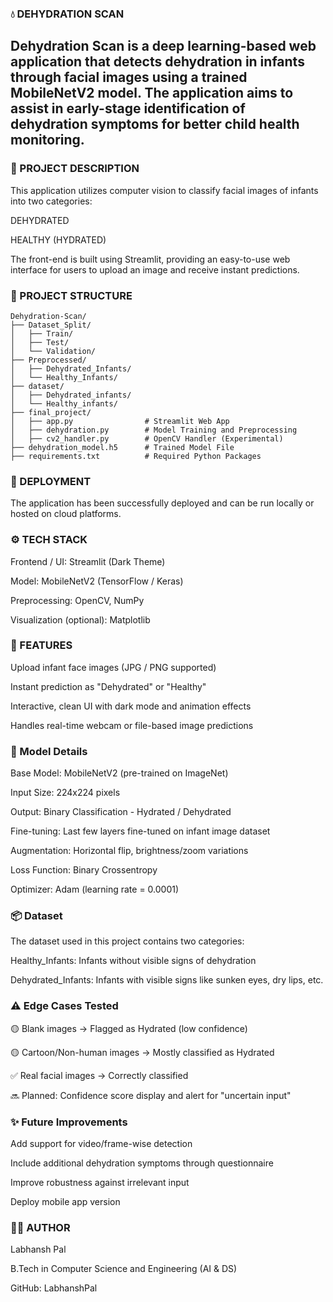 ### 💧 DEHYDRATION SCAN

Dehydration Scan is a deep learning-based web application that detects dehydration in infants through facial images using a trained MobileNetV2 model. The application aims to assist in early-stage identification of dehydration symptoms for better child health monitoring.
---
### 🧠 PROJECT DESCRIPTION

This application utilizes computer vision to classify facial images of infants into two categories:

DEHYDRATED

HEALTHY (HYDRATED)

The front-end is built using Streamlit, providing an easy-to-use web interface for users to upload an image and receive instant predictions.

### 📁 PROJECT STRUCTURE

```
Dehydration-Scan/
├── Dataset_Split/
│   ├── Train/
│   ├── Test/
│   └── Validation/
├── Preprocessed/
│   ├── Dehydrated_Infants/
│   └── Healthy_Infants/
├── dataset/
│   ├── Dehydrated_infants/
│   └── Healthy_infants/
├── final_project/
│   ├── app.py                # Streamlit Web App
│   ├── dehydration.py        # Model Training and Preprocessing
│   ├── cv2_handler.py        # OpenCV Handler (Experimental)
├── dehydration_model.h5      # Trained Model File
├── requirements.txt          # Required Python Packages
```



### 🚀 DEPLOYMENT

The application has been successfully deployed and can be run locally or hosted on cloud platforms.


### ⚙️ TECH STACK

Frontend / UI: Streamlit (Dark Theme)

Model: MobileNetV2 (TensorFlow / Keras)

Preprocessing: OpenCV, NumPy

Visualization (optional): Matplotlib


### 📸 FEATURES

Upload infant face images (JPG / PNG supported)

Instant prediction as "Dehydrated" or "Healthy"

Interactive, clean UI with dark mode and animation effects

Handles real-time webcam or file-based image predictions


### 🧠 Model Details

Base Model: MobileNetV2 (pre-trained on ImageNet)

Input Size: 224x224 pixels

Output: Binary Classification - Hydrated / Dehydrated

Fine-tuning: Last few layers fine-tuned on infant image dataset

Augmentation: Horizontal flip, brightness/zoom variations

Loss Function: Binary Crossentropy

Optimizer: Adam (learning rate = 0.0001)


### 📦 Dataset

The dataset used in this project contains two categories:

Healthy_Infants: Infants without visible signs of dehydration

Dehydrated_Infants: Infants with visible signs like sunken eyes, dry lips, etc.


### ⚠️ Edge Cases Tested

🟡 Blank images → Flagged as Hydrated (low confidence)

🟡 Cartoon/Non-human images → Mostly classified as Hydrated

✅ Real facial images → Correctly classified

🔜 Planned: Confidence score display and alert for "uncertain input"



### ✨ Future Improvements

Add support for video/frame-wise detection

Include additional dehydration symptoms through questionnaire

Improve robustness against irrelevant input

Deploy mobile app version



### 🙋‍♂️ AUTHOR

Labhansh Pal

B.Tech in Computer Science and Engineering (AI & DS)

GitHub: LabhanshPal


